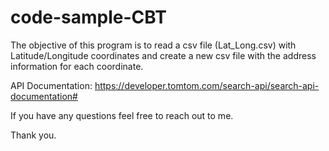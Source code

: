 # code-sample-CBT

The objective of this program is to read a csv file (Lat_Long.csv) with Latitude/Longitude coordinates and create a new csv file with the address information for each coordinate.

API Documentation:
https://developer.tomtom.com/search-api/search-api-documentation#

If you have any questions feel free to reach out to me.


Thank you.
